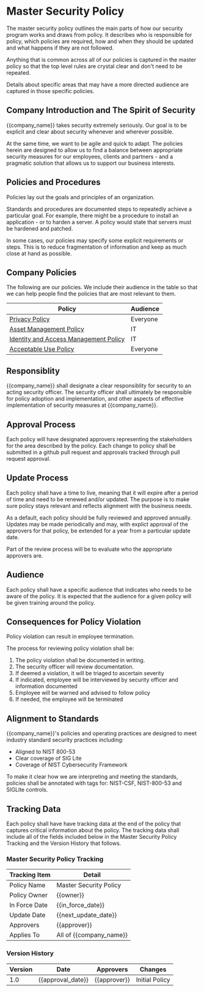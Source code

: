 # Master Security Policy

The master security policy outlines the main parts of how our security program works and draws from policy.  It describes who is responsible for policy, which policies are required, how and when they should be updated and what happens if they are not followed.

Anything that is common across all of our policies is captured in the master policy so that the top level rules are crystal clear and don't need to be repeated.

Details about specific areas that may have a more directed audience are captured in those specific policies.

## Company Introduction and The Spirit of Security

{{company_name}} takes security extremely seriously.  Our goal is to be explicit and clear about security whenever and wherever possible.

At the same time, we want to be agile and quick to adapt.  The policies herein are designed to allow us to find a balance between appropriate security measures for our employees, clients and partners - and a pragmatic solution that allows us to support our business interests.

## Policies and Procedures

Policies lay out the goals and principles of an organization.

Standards and procedures are documented steps to repeatedly achieve a particular goal.  For example, there might be a procedure to install an application - or to harden a server.  A policy would state that servers must be hardened and patched.

In some cases, our policies may specify some explicit requirements or steps.  This is to reduce fragmentation of information and keep as much close at hand as possible.

## Company Policies

The following are our policies.  We include their audience in the table so that we can help people find the policies that are most relevant to them.

| Policy | Audience | 
|--------|----------|
| [Privacy Policy](policies/Privacy_Policy.md) | Everyone |
| [Asset Management Policy](policies/Asset_Management_Policy.md) | IT |
| [Identity and Access Management Policy](policies/IAM_Policy.md) | IT |
| [Acceptable Use Policy](policies/Acceptable_Use_Policy.md) | Everyone |

## Responsiblity

{{company_name}} shall designate a clear responsiblity for security to an acting security officer.  The security officer shall ultimately be responsible for policy adoption and implementation, and other aspects of effective implementation of security measures at {{company_name}}.

## Approval Process

Each policy will have designated approvers representing the stakeholders for the area described by the policy.  Each change to policy shall be submitted in a github pull request and approvals tracked through pull request approval.

## Update Process

Each policy shall have a time to live, meaning that it will expire after a period of time and need to be renewed and/or updated.  The purpose is to make sure policy stays relevant and reflects alignment with the business needs.

As a default, each policy should be fully reviewed and approved annually.  Updates may be made periodically and may, with explict approval of the approvers for that policy, be extended for a year from a particular update date.

Part of the review process will be to evaluate who the appropriate approvers are.

## Audience

Each policy shall have a specific audience that indicates who needs to be aware of the policy.  It is expected that the audience for a given policy will be given training around the policy.

## Consequences for Policy Violation

Policy violation can result in employee termination.

The process for reviewing policy violation shall be:

1. The policy violation shall be documented in writing.
1. The security officer will review documentation.
1. If deemed a violation, it will be triaged to ascertain severity
1. If indicated, employee will be interviewed by security officer and information documented
1. Employee will be warned and advised to follow policy
1. If needed, the employee will be terminated

## Alignment to Standards

{{company_name}}'s policies and operating practices are designed to meet industry standard security practices including:

* Aligned to NIST 800-53
* Clear coverage of SIG Lite
* Coverage of NIST Cybersecurity Framework

To make it clear how we are interpreting and meeting the standards, policies shall be annotated with tags for:  NIST-CSF, NIST-800-53 and SIGLite controls.

## Tracking Data

Each policy shall have have tracking data at the end of the policy that captures critical information about the policy.  The tracking data shall include all of the fields included below in the Master Security Policy Tracking and the Version History that follows.

### Master Security Policy Tracking

| Tracking Item   | Detail |
|-----------------|--------|
| Policy Name     | Master Security Policy |
| Policy Owner    | {{owner}}  |
| In Force Date   | {{in_force_date}} |
| Update Date     | {{next_update_date}} |
| Approvers       | {{approver}} |
| Applies To      | All of {{company_name}} |

### Version History 

| Version | Date | Approvers | Changes | 
|--|--|--|--|
| 1.0 | {{approval_date}} | {{approver}} | Initial Policy |

